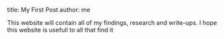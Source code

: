 title: My First Post
author: me

This website will contain all of my findings, research and write-ups.
I hope this website is usefull to all that find it
